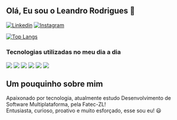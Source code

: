 ## Olá, Eu sou o Leandro Rodrigues 👋

[![Linkedin](https://img.shields.io/badge/LinkedIn-0077B5?style=for-the-badge&logo=linkedin&logoColor=white)](https://www.linkedin.com/in/lerodrigues61/)
[![Instagram](https://img.shields.io/badge/Instagram-E4405F?style=for-the-badge&logo=instagram&logoColor=white)](https://www.instagram.com/leooo061/)

[![Top Langs](https://github-readme-stats.vercel.app/api/top-langs/?username=LeandroRodrigues061&layout=donut)](https://github.com/anuraghazra/github-readme-stats)

### Tecnologias utilizadas no meu dia a dia
<div style="display : inline_block">
    <img align="center" alt:"html5" src="https://img.shields.io/badge/HTML5-E34F26?style=for-the-badge&logo=html5&logoColor=white">
    <img align="center" alt:"css" src="https://img.shields.io/badge/CSS3-1572B6?style=for-the-badge&logo=css3&logoColor=white">
    <img align="center" alt:"nodejs" src="https://img.shields.io/badge/Node.js-43853D?style=for-the-badge&logo=node.js&logoColor=white">
    <img align="center" alt:"c++" src="https://img.shields.io/badge/C%2B%2B-00599C?style=for-the-badge&logo=c%2B%2B&logoColor=white">
    <img align="center" alt:"php" src="https://img.shields.io/badge/PHP-777BB4?style=for-the-badge&logo=php&logoColor=white">
    <img align="center" alt:"sql" src="https://img.shields.io/badge/MySQL-00000F?style=for-the-badge&logo=mysql&logoColor=white">
</div>

## Um pouquinho sobre mim
Apaixonado por tecnologia, atualmente estudo Desenvolvimento de Software Multiplataforma, pela Fatec-ZL!  
Entusiasta, curioso, proativo e muito esforçado, esse sou eu! 😃
